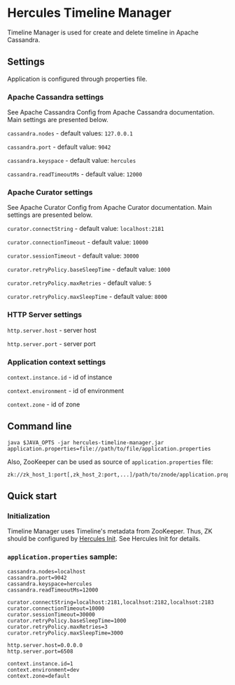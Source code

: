 # Hercules Timeline Manager
Timeline Manager is used for create and delete timeline in Apache Cassandra.

## Settings
Application is configured through properties file.

### Apache Cassandra settings
See Apache Cassandra Config from Apache Cassandra documentation. Main settings are presented below.

`cassandra.nodes` - default values: `127.0.0.1`

`cassandra.port` - default value: `9042`

`cassandra.keyspace` - default value: `hercules`

`cassandra.readTimeoutMs` - default value: `12000`

### Apache Curator settings
See Apache Curator Config from Apache Curator documentation. Main settings are presented below.

`curator.connectString` - default value: `localhost:2181`

`curator.connectionTimeout` - default value: `10000`

`curator.sessionTimeout` - default value: `30000`

`curator.retryPolicy.baseSleepTime` - default value: `1000`

`curator.retryPolicy.maxRetries` - default value: `5`

`curator.retryPolicy.maxSleepTime` - default value: `8000`

### HTTP Server settings
`http.server.host` - server host

`http.server.port` - server port

### Application context settings
`context.instance.id` - id of instance

`context.environment` - id of environment

`context.zone` - id of zone

## Command line
`java $JAVA_OPTS -jar hercules-timeline-manager.jar application.properties=file://path/to/file/application.properties`

Also, ZooKeeper can be used as source of `application.properties` file:  
```
zk://zk_host_1:port[,zk_host_2:port,...]/path/to/znode/application.properties
```

## Quick start
### Initialization
Timeline Manager uses Timeline's metadata from ZooKeeper. Thus, ZK should be configured by [Hercules Init](../hercules-init/README.md). See Hercules Init for details.

### `application.properties` sample:
```properties
cassandra.nodes=localhost
cassandra.port=9042
cassandra.keyspace=hercules
cassandra.readTimeoutMs=12000

curator.connectString=localhost:2181,localhsot:2182,localhsot:2183
curator.connectionTimeout=10000
curator.sessionTimeout=30000
curator.retryPolicy.baseSleepTime=1000
curator.retryPolicy.maxRetries=3
curator.retryPolicy.maxSleepTime=3000

http.server.host=0.0.0.0
http.server.port=6508

context.instance.id=1
context.environment=dev
context.zone=default
```
